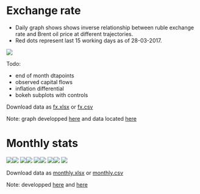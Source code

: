 Exchange rate
=============
- Daily graph shows shows inverse relationship between ruble exchange rate and Brent oil price
  at different trajectories.
- Red dots represent last 15 working days as of 28-03-2017.

![](images/rub_oil.png)

Todo:
- end of month dtapoints 
- observed capital flows 
- inflation differential 
- bokeh subplots with controls

Download data as [fx.xlsx](data/fx.xlsx) or [fx.csv](data/fx.csv)

Note: graph developped [here](https://github.com/epogrebnyak/viz_demo) 
      and data located [here](https://github.com/epogrebnyak/data-fx-oil) 


Monthly stats
=============

![](images/m_GDP.png)![](images/m_CPI.png)
![](images/m_GOV.png)![](images/m_GOV2.png)
![](images/m_FX.png)![](images/m_BOP.png)
![](images/m_REAL.png)![](images/m_REAL2.png)
![](images/m_CREDIT.png)

Download data as [monthly.xlsx](data/monthly.xlsx) or [monthly.csv](data/monthly.csv)

Note: developped [here](https://github.com/epogrebnyak/data-lab) and [here](https://github.com/epogrebnyak/data-rosstat-kep)


